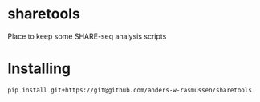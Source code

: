 # sharetools

Place to keep some SHARE-seq analysis scripts

# Installing

```bash
pip install git+https://git@github.com/anders-w-rasmussen/sharetools
```
